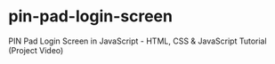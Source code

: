# pin-pad-login-screen
PIN Pad Login Screen in JavaScript - HTML, CSS &amp; JavaScript Tutorial (Project Video)
